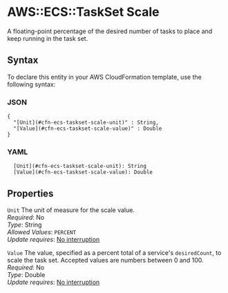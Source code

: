 # AWS::ECS::TaskSet Scale<a name="aws-properties-ecs-taskset-scale"></a>

A floating\-point percentage of the desired number of tasks to place and keep running in the task set\.

## Syntax<a name="aws-properties-ecs-taskset-scale-syntax"></a>

To declare this entity in your AWS CloudFormation template, use the following syntax:

### JSON<a name="aws-properties-ecs-taskset-scale-syntax.json"></a>

```
{
  "[Unit](#cfn-ecs-taskset-scale-unit)" : String,
  "[Value](#cfn-ecs-taskset-scale-value)" : Double
}
```

### YAML<a name="aws-properties-ecs-taskset-scale-syntax.yaml"></a>

```
  [Unit](#cfn-ecs-taskset-scale-unit): String
  [Value](#cfn-ecs-taskset-scale-value): Double
```

## Properties<a name="aws-properties-ecs-taskset-scale-properties"></a>

`Unit`  <a name="cfn-ecs-taskset-scale-unit"></a>
The unit of measure for the scale value\.  
*Required*: No  
*Type*: String  
*Allowed Values*: `PERCENT`  
*Update requires*: [No interruption](https://docs.aws.amazon.com/AWSCloudFormation/latest/UserGuide/using-cfn-updating-stacks-update-behaviors.html#update-no-interrupt)

`Value`  <a name="cfn-ecs-taskset-scale-value"></a>
The value, specified as a percent total of a service's `desiredCount`, to scale the task set\. Accepted values are numbers between 0 and 100\.  
*Required*: No  
*Type*: Double  
*Update requires*: [No interruption](https://docs.aws.amazon.com/AWSCloudFormation/latest/UserGuide/using-cfn-updating-stacks-update-behaviors.html#update-no-interrupt)